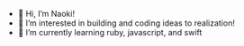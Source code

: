 - 👋 Hi, I’m Naoki! 
- 👀 I’m interested in building and coding ideas to realization! 
- 🌱 I’m currently learning ruby, javascript, and swift

<!---
iamnaokitakahashi/iamnaokitakahashi is a ✨ special ✨ repository because its `README.md` (this file) appears on your GitHub profile.
You can click the Preview link to take a look at your changes.
--->
